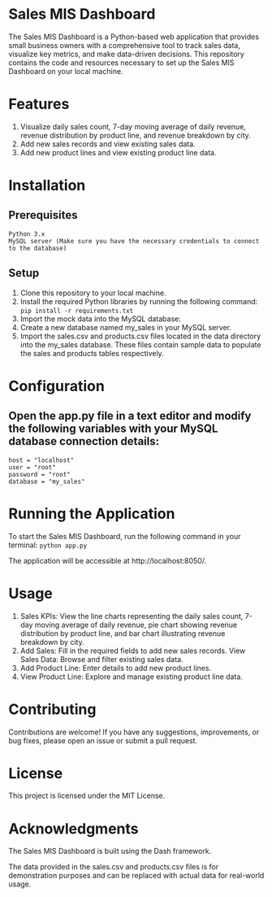 # Sales MIS Dashboard
The Sales MIS Dashboard is a Python-based web application that provides small business owners with a comprehensive tool to track sales data, visualize key metrics, and make data-driven decisions. This repository contains the code and resources necessary to set up the Sales MIS Dashboard on your local machine.

# Features
  1. Visualize daily sales count, 7-day moving average of daily revenue, revenue distribution by product line, and revenue breakdown by city.
  2. Add new sales records and view existing sales data.
  3. Add new product lines and view existing product line data.

# Installation
  ## Prerequisites
    Python 3.x
    MySQL server (Make sure you have the necessary credentials to connect to the database)
  ## Setup
  1. Clone this repository to your local machine.
  2. Install the required Python libraries by running the following command:
      <code>pip install -r requirements.txt</code>
  3. Import the mock data into the MySQL database:
  4. Create a new database named my_sales in your MySQL server.
  5. Import the sales.csv and products.csv files located in the data directory into the my_sales database. These files contain sample data to populate the sales and products tables respectively.

# Configuration
  ## Open the app.py file in a text editor and modify the following variables with your MySQL database connection details:
    host = "localhost"
    user = "root"
    password = "root"
    database = "my_sales"
# Running the Application
To start the Sales MIS Dashboard, run the following command in your terminal:
    <code>python app.py</code>

The application will be accessible at http://localhost:8050/.

# Usage
1. Sales KPIs: View the line charts representing the daily sales count, 7-day moving average of daily revenue, pie chart showing revenue distribution by product line, and bar chart illustrating revenue breakdown by city.
1. Add Sales: Fill in the required fields to add new sales records.
View Sales Data: Browse and filter existing sales data.
3. Add Product Line: Enter details to add new product lines.
4. View Product Line: Explore and manage existing product line data.

# Contributing
Contributions are welcome! If you have any suggestions, improvements, or bug fixes, please open an issue or submit a pull request.

# License
This project is licensed under the MIT License.

# Acknowledgments
The Sales MIS Dashboard is built using the Dash framework.

The data provided in the sales.csv and products.csv files is for demonstration purposes and can be replaced with actual data for real-world usage.
